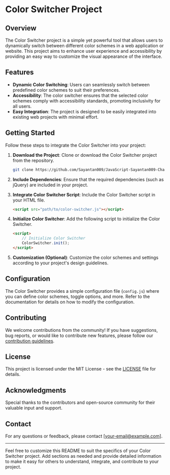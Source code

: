 # Color Switcher Project

## Overview

The Color Switcher project is a simple yet powerful tool that allows users to dynamically switch between different color schemes in a web application or website. This project aims to enhance user experience and accessibility by providing an easy way to customize the visual appearance of the interface.

## Features

- **Dynamic Color Switching**: Users can seamlessly switch between predefined color schemes to suit their preferences.
- **Accessibility**: The color switcher ensures that the selected color schemes comply with accessibility standards, promoting inclusivity for all users.
- **Easy Integration**: The project is designed to be easily integrated into existing web projects with minimal effort.

## Getting Started

Follow these steps to integrate the Color Switcher into your project:

1. **Download the Project**: Clone or download the Color Switcher project from the repository.

    ```bash
    git clone https://github.com/Sayantan009/JavaScript-Sayantan009-Chai-Aur-Code-Course/tree/main/Project-01
    ```

2. **Include Dependencies**: Ensure that the required dependencies (such as jQuery) are included in your project.

3. **Integrate Color Switcher Script**: Include the Color Switcher script in your HTML file.

    ```html
    <script src="path/to/color-switcher.js"></script>
    ```

4. **Initialize Color Switcher**: Add the following script to initialize the Color Switcher.

    ```html
    <script>
        // Initialize Color Switcher
        ColorSwitcher.init();
    </script>
    ```

5. **Customization (Optional)**: Customize the color schemes and settings according to your project's design guidelines.

## Configuration

The Color Switcher provides a simple configuration file (`config.js`) where you can define color schemes, toggle options, and more. Refer to the documentation for details on how to modify the configuration.

## Contributing

We welcome contributions from the community! If you have suggestions, bug reports, or would like to contribute new features, please follow our [contribution guidelines](CONTRIBUTING.md).

## License

This project is licensed under the MIT License - see the [LICENSE](LICENSE) file for details.

## Acknowledgments

Special thanks to the contributors and open-source community for their valuable input and support.

## Contact

For any questions or feedback, please contact [your-email@example.com].

---

Feel free to customize this README to suit the specifics of your Color Switcher project. Add sections as needed and provide detailed information to make it easy for others to understand, integrate, and contribute to your project.
